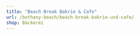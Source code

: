 ```yaml
---
title: "Beach Break Bakrie & Cafe"
url: /bethany-beach/beach-break-bakrie-und-cafe/
shop: Bäckerei
---
```


